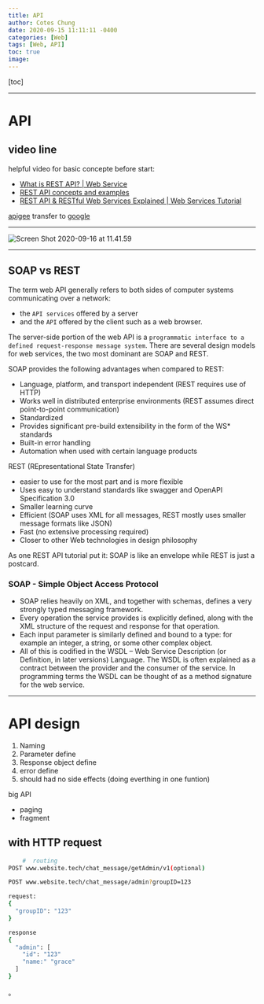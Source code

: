 ```yaml
---
title: API
author: Cotes Chung
date: 2020-09-15 11:11:11 -0400
categories: [Web]
tags: [Web, API]
toc: true
image:
---
```


[toc]

---

# API

## video line

helpful video for basic concepte before start:

- [What is REST API? | Web Service](https://www.youtube.com/watch?v=qVTAB8Z2VmA&ab_channel=Telusko)
- [REST API concepts and examples](https://www.youtube.com/watch?v=7YcW25PHnAA&ab_channel=WebConcepts)
- [REST API & RESTful Web Services Explained | Web Services Tutorial](https://www.youtube.com/watch?v=LooL6_chvN4&ab_channel=CleverTechie)


[apigee](https://apigee.com/410-console) transfer to [google](https://cloud.google.com/blog/products/apigee)

---

![Screen Shot 2020-09-16 at 11.41.59](https://i.imgur.com/DAmvZIg.png)

---


## SOAP vs REST

The term web API generally refers to both sides of computer systems communicating over a network: 
  - the `API services` offered by a server
  - and the `API` offered by the client such as a web browser.

The server-side portion of the web API is a `programmatic interface to a defined request-response message system`. There are several design models for web services, the two most dominant are SOAP and REST.

SOAP provides the following advantages when compared to REST:
- Language, platform, and transport independent (REST requires use of HTTP)     
- Works well in distributed enterprise environments (REST assumes direct point-to-point communication)
- Standardized
- Provides significant pre-build extensibility in the form of the WS* standards
- Built-in error handling
- Automation when used with certain language products

REST (REpresentational State Transfer)
- easier to use for the most part and is more flexible
- Uses easy to understand standards like swagger and OpenAPI Specification 3.0
- Smaller learning curve
- Efficient (SOAP uses XML for all messages, REST mostly uses smaller message formats like JSON)
- Fast (no extensive processing required)
- Closer to other Web technologies in design philosophy

As one REST API tutorial put it: SOAP is like an envelope while REST is just a postcard.


### SOAP - Simple Object Access Protocol
- SOAP relies heavily on XML, and together with schemas, defines a very strongly typed messaging framework.
- Every operation the service provides is explicitly defined, along with the XML structure of the request and response for that operation.
- Each input parameter is similarly defined and bound to a type: for example an integer, a string, or some other complex object.
- All of this is codified in the WSDL – Web Service Description (or Definition, in later versions) Language. The WSDL is often explained as a contract between the provider and the consumer of the service. In programming terms the WSDL can be thought of as a method signature for the web service.


---

# API design

1. Naming
2. Parameter define
3. Response object define
4. error define 
5. should had no side effects (doing everthing in one funtion)

big API
- paging
- fragment

## with HTTP request


```bash
    #  routing
POST www.website.tech/chat_message/getAdmin/v1(optional)

POST www.website.tech/chat_message/admin?groupID=123

request:
{
  "groupID": "123"
}

response
{
  "admin": [
    "id": "123"
    "name:" "grace"
  ]
}

```


















。